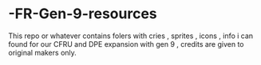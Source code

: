 # -FR-Gen-9-resources
This repo or whatever contains folers with cries , sprites , icons , info i can found for our CFRU and DPE expansion with gen 9 , credits are given to original makers only.
